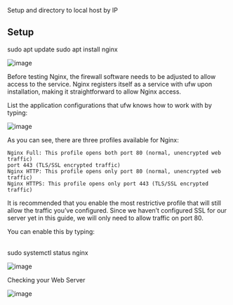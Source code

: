 Setup and directory to local host by IP 
## Setup 

sudo apt update
sudo apt install nginx


![image](https://user-images.githubusercontent.com/46167070/117722546-7befc080-b1e1-11eb-8968-7781108c0f28.png)

Before testing Nginx, the firewall software needs to be adjusted to allow access to the service. Nginx registers itself as a service with ufw upon installation, making it straightforward to allow Nginx access.

List the application configurations that ufw knows how to work with by typing:


![image](https://user-images.githubusercontent.com/46167070/117723121-47c8cf80-b1e2-11eb-81de-94a5a61a645e.png)


As you can see, there are three profiles available for Nginx:

    Nginx Full: This profile opens both port 80 (normal, unencrypted web traffic) 
    port 443 (TLS/SSL encrypted traffic)
    Nginx HTTP: This profile opens only port 80 (normal, unencrypted web traffic)
    Nginx HTTPS: This profile opens only port 443 (TLS/SSL encrypted traffic)

It is recommended that you enable the most restrictive profile that will still allow the traffic you’ve configured. Since we haven’t configured SSL for our server yet in this guide, we will only need to allow traffic on port 80.

You can enable this by typing:




<br>
sudo systemctl status nginx <br>

![image](https://user-images.githubusercontent.com/46167070/117807173-8c448180-b25b-11eb-835c-46c6f339d6d2.png)




Checking your Web Server

![image](https://user-images.githubusercontent.com/46167070/117807055-6a4aff00-b25b-11eb-93a3-cfe2baa961bf.png)

